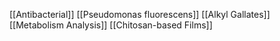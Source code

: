 [[Antibacterial]]
[[Pseudomonas fluorescens]]
[[Alkyl Gallates]]
[[Metabolism Analysis]]
[[Chitosan-based Films]]
